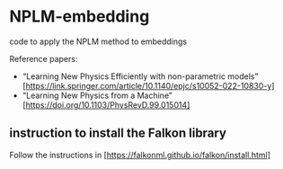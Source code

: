 # NPLM-embedding
code to apply the NPLM method to embeddings

Reference papers:
- “Learning New Physics Efficiently with non-parametric models” [https://link.springer.com/article/10.1140/epjc/s10052-022-10830-y]
- “Learning New Physics from a Machine” [https://doi.org/10.1103/PhysRevD.99.015014] 

## instruction to install the Falkon library
Follow the instructions in [https://falkonml.github.io/falkon/install.html]
